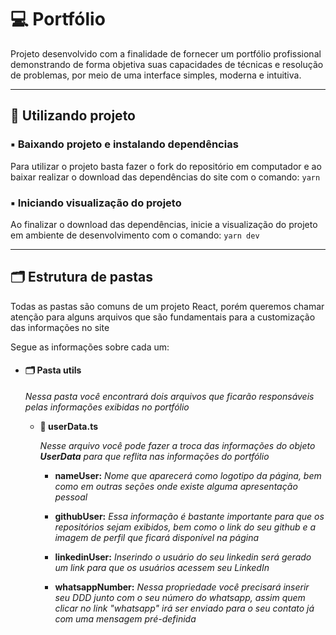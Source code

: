   
  

💻 Portfólio
============

Projeto desenvolvido com a finalidade de fornecer um portfólio profissional demonstrando de forma objetiva suas capacidades de técnicas e resolução de problemas, por meio de uma interface simples, moderna e intuitiva.

  
  

* * *

  
  

🎲 Utilizando projeto
---------------------

### ▪️ Baixando projeto e instalando dependências

Para utilizar o projeto basta fazer o fork do repositório em computador e ao baixar realizar o download das dependências do site com o comando: `yarn`

### ▪️ Iniciando visualização do projeto

Ao finalizar o download das dependências, inicie a visualização do projeto em ambiente de desenvolvimento com o comando: `yarn dev`

  
  

* * *

🗂 Estrutura de pastas
----------------------

Todas as pastas são comuns de um projeto React, porém queremos chamar atenção para alguns arquivos que são fundamentais para a customização das informações no site

Segue as informações sobre cada um:

*   #### 🗂 Pasta utils
    
    _Nessa pasta você encontrará dois arquivos que ficarão responsáveis pelas informações exibidas no portfólio_
    
    *   **📄 userData.ts**
        
        _Nesse arquivo você pode fazer a troca das informações do objeto **UserData** para que reflita nas informações do portfólio_
        
        *   **nameUser:** _Nome que aparecerá como logotipo da página, bem como em outras seções onde existe alguma apresentação pessoal_
            
        *   **githubUser:** _Essa informação é bastante importante para que os repositórios sejam exibidos, bem como o link do seu github e a imagem de perfil que ficará disponível na página_
            
        *   **linkedinUser:** _Inserindo o usuário do seu linkedin será gerado um link para que os usuários acessem seu LinkedIn_
            
        *   **whatsappNumber:** _Nessa propriedade você precisará inserir seu DDD junto com o seu número do whatsapp, assim quem clicar no link "whatsapp" irá ser enviado para o seu contato já com uma mensagem pré-definida_
